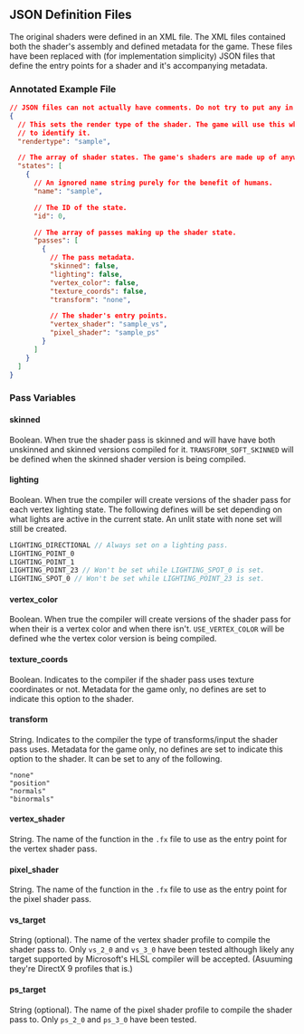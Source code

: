 ## JSON Definition Files

The original shaders were defined in an XML file. The XML files contained both the shader's assembly and defined
metadata for the game. These files have been replaced with (for implementation simplicity) JSON files that define
the entry points for a shader and it's accompanying metadata.

### Annotated Example File
```json
// JSON files can not actually have comments. Do not try to put any in a real definition.
{
  // This sets the render type of the shader. The game will use this when loading the shader
  // to identify it.
  "rendertype": "sample",

  // The array of shader states. The game's shaders are made up of anywhere from 1 to 20 states.
  "states": [
    {
      // An ignored name string purely for the benefit of humans.
      "name": "sample",

      // The ID of the state.
      "id": 0,

      // The array of passes making up the shader state.
      "passes": [
        {
          // The pass metadata.
          "skinned": false,
          "lighting": false,
          "vertex_color": false,
          "texture_coords": false,
          "transform": "none",

          // The shader's entry points.
          "vertex_shader": "sample_vs",
          "pixel_shader": "sample_ps"
        }
      ]
    }
  ]
}
```

### Pass Variables

#### skinned
Boolean. When true the shader pass is skinned and will have have both unskinned and
skinned versions compiled for it. `TRANSFORM_SOFT_SKINNED` will be defined when the skinned
shader version is being compiled.

#### lighting
Boolean. When true the compiler will create versions of the shader pass for each vertex lighting state.
The following defines will be set depending on what lights are active in the current state. An unlit 
state with none set will still be created.

```c
LIGHTING_DIRECTIONAL // Always set on a lighting pass.
LIGHTING_POINT_0
LIGHTING_POINT_1
LIGHTING_POINT_23 // Won't be set while LIGHTING_SPOT_0 is set.
LIGHTING_SPOT_0 // Won't be set while LIGHTING_POINT_23 is set.
``` 

#### vertex_color
Boolean. When true the compiler will create versions of the shader pass for when their is a vertex color and when
there isn't. `USE_VERTEX_COLOR` will be defined whe the vertex color version is being compiled.

#### texture_coords
Boolean. Indicates to the compiler if the shader pass uses texture coordinates or not. Metadata for the game only,
no defines are set to indicate this option to the shader.

#### transform
String. Indicates to the compiler the type of transforms/input the shader pass uses. Metadata for the game only,
no defines are set to indicate this option to the shader. It can be set to any of the following.

```
"none"
"position" 
"normals" 
"binormals"
```

#### vertex_shader
String. The name of the function in the `.fx` file to use as the entry point for the vertex shader pass.

#### pixel_shader
String. The name of the function in the `.fx` file to use as the entry point for the pixel shader pass.

#### vs_target
String (optional). The name of the vertex shader profile to compile the shader pass to. Only `vs_2_0` and 
`vs_3_0` have been tested although likely any target supported by Microsoft's HLSL compiler will be accepted.
(Asuuming they're DirectX 9 profiles that is.)

#### ps_target
String (optional). The name of the pixel shader profile to compile the shader pass to. Only `ps_2_0` and 
`ps_3_0` have been tested.